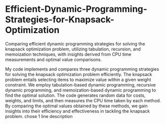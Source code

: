 # Efficient-Dynamic-Programming-Strategies-for-Knapsack-Optimization
Comparing efficient dynamic programming strategies for solving the knapsack optimization problem, utilizing tabulation, recursion, and memoization techniques, with insights derived from CPU time measurements and optimal value comparisons.

My code implements and compares three dynamic programming strategies for solving the knapsack optimization problem efficiently. The knapsack problem entails selecting items to maximize value within a given weight constraint. We employ tabulation-based dynamic programming, recursive dynamic programming, and memoization-based dynamic programming to find the optimal solution. The code generates random data for costs, weights, and limits, and then measures the CPU time taken by each method. By comparing the optimal values obtained by these methods, we gain insights into their efficiency and effectiveness in tackling the knapsack problem. chose 1 line description
